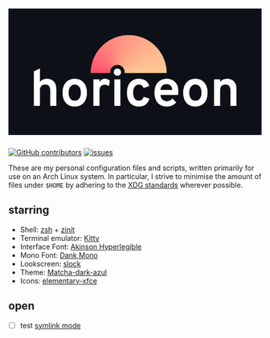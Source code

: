 # ![horiceon](.github/horiceon.png)

[![GitHub contributors][shield_contrib]][contrib]
[![issues][shield_issues]][issues]

These are my personal configuration files and scripts, written primarily for
use on an Arch Linux system. In particular, I strive to minimise the amount of
files under `$HOME` by adhering to the [XDG standards][xdg] wherever possible.

## starring

- Shell: [zsh](https://github.com/zsh-users/zsh) + [zinit](https://github.com/zdharma-continuum/zinit)
- Terminal emulator: [Kitty](https://github.com/kovidgoyal/kitty)
- Interface Font: [Akinson Hyperlegible](https://github.com/shiftgeist/atkinson-hyperlegible-deb)
- Mono Font: [Dank Mono](https://philpl.gumroad.com/l/dank-mono)
- Lookscreen: [slock](https://tools.suckless.org/slock/)
- Theme: [Matcha-dark-azul](https://github.com/vinceliuice/Matcha-gtk-theme)
- Icons: [elementary-xfce](https://github.com/shimmerproject/elementary-xfce)

## open

- [ ] test [symlink mode](https://www.chezmoi.io/reference/target-types/#symlink-mode)

[contrib]: https://github.com/shiftgeist/horiceon/graphs/contributors
[issues]: https://github.com/shiftgeist/horiceon/issues
[shield_contrib]: https://img.shields.io/github/contributors/shiftgeist/horiceon
[shield_issues]: https://img.shields.io/github/issues/shiftgeist/horiceon
[xdg]: https://specifications.freedesktop.org/basedir-spec/basedir-spec-latest.html
